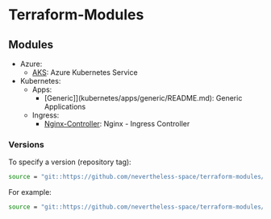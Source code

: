 # Terraform-Modules

## Modules
- Azure:
  - [AKS](azure/aks/README.md): Azure Kubernetes Service
- Kubernetes:
  - Apps:
    - [Generic]](kubernetes/apps/generic/README.md): Generic Applications
  - Ingress:
    - [Nginx-Controller](kubernetes/ingress/nginx-controller/README.md): Nginx - Ingress Controller

### Versions

To specify a version (repository tag):
```bash
source = "git::https://github.com/nevertheless-space/terraform-modules//kubernetes/ingress/nginx-controller?ref=<tag>"
```

For example:
```bash
source = "git::https://github.com/nevertheless-space/terraform-modules//kubernetes/ingress/nginx-controller?ref=kubernetes/ingress/nginx-controller-X.XX.XX"
```